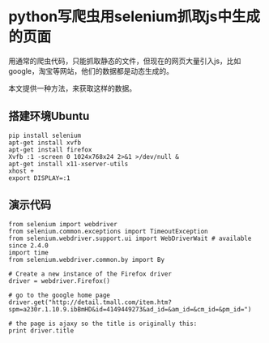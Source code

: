 # python写爬虫用selenium抓取js中生成的页面


用通常的爬虫代码，只能抓取静态的文件，但现在的网页大量引入js，比如google，淘宝等网站，他们的数据都是动态生成的。

本文提供一种方法，来获取这样的数据。

## 搭建环境Ubuntu
    pip install selenium
    apt-get install xvfb
    apt-get install firefox
    Xvfb :1 -screen 0 1024x768x24 2>&1 >/dev/null &
    apt-get install x11-xserver-utils
    xhost +
    export DISPLAY=:1


## 演示代码

```
from selenium import webdriver  
from selenium.common.exceptions import TimeoutException  
from selenium.webdriver.support.ui import WebDriverWait # available since 2.4.0   
import time  
from selenium.webdriver.common.by import By

# Create a new instance of the Firefox driver   
driver = webdriver.Firefox()
      
# go to the google home page   
driver.get("http://detail.tmall.com/item.htm?spm=a230r.1.10.9.ibBmHD&id=4149449273&ad_id=&am_id=&cm_id=&pm_id=")  
        
# the page is ajaxy so the title is originally this:   
print driver.title  

```
